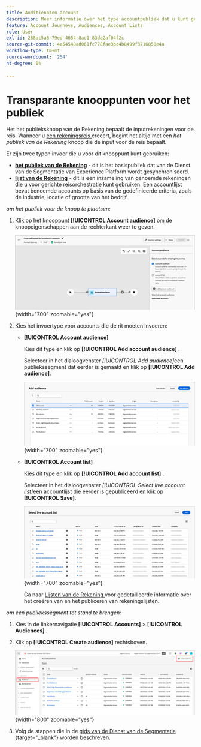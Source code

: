 ```yaml
---
title: Auditienoten account
description: Meer informatie over het type accountpubliek dat u kunt gebruiken voor het definiëren van de invoer voor uw accountreizen in Journey Optimizer B2B edition.
feature: Account Journeys, Audiences, Account Lists
role: User
exl-id: 288ac5a8-79ed-4654-8ac1-83da2af04f2c
source-git-commit: 4a54548ad061fc778fae3bc4b8499f3716850e4a
workflow-type: tm+mt
source-wordcount: '254'
ht-degree: 0%

---
```


# Transparante knooppunten voor het publiek

Het het publieksknoop van de Rekening bepaalt de inputrekeningen voor de reis. Wanneer u [ een rekeningsreis ](./journey-overview.md#create-an-account-journey) creeert, begint het altijd met een _het publiek van de Rekening_ knoop die de input voor de reis bepaalt.

Er zijn twee typen invoer die u voor dit knooppunt kunt gebruiken:

* **[het publiek van de Rekening](../audiences/account-audience-overview.md)** - dit is het basispubliek dat van de Dienst van de Segmentatie van Experience Platform wordt gesynchroniseerd.
* **[lijst van de Rekening](../accounts/account-lists.md)** - dit is een inzameling van genoemde rekeningen die u voor gerichte reisorchestratie kunt gebruiken. Een accountlijst bevat benoemde accounts op basis van de gedefinieerde criteria, zoals de industrie, locatie of grootte van het bedrijf.

_om het publiek voor de knoop te plaatsen:_

1. Klik op het knooppunt **[!UICONTROL Account audience]** om de knoopeigenschappen aan de rechterkant weer te geven.

   ![ de publieksknoop van de Rekening ](./assets/account-journey-account-audience-node.png){width="700" zoomable="yes"}

1. Kies het invoertype voor accounts die de rit moeten invoeren:

   * **[!UICONTROL Account audience]**

     Kies dit type en klik op **[!UICONTROL Add account audience]** .

     Selecteer in het dialoogvenster _[!UICONTROL Add audience]_&#x200B;een publiekssegment dat eerder is gemaakt en klik op **[!UICONTROL Add audience]**.

     ![ selecteer een publiekssegment voor de knoop ](./assets/node-audience-add-dialog.png){width="700" zoomable="yes"}

   * **[!UICONTROL Account list]**

     Kies dit type en klik op **[!UICONTROL Add account list]** .

     Selecteer in het dialoogvenster _[!UICONTROL Select live account list]_&#x200B;een accountlijst die eerder is gepubliceerd en klik op **[!UICONTROL Save]**.

     ![ selecteer een levende rekeningslijst voor de knoop ](./assets/account-journey-account-audience-select-account-list.png){width="700" zoomable="yes"}

     Ga naar [ Lijsten van de Rekening ](../accounts/account-lists.md) voor gedetailleerde informatie over het creëren van en het publiceren van rekeningslijsten.

_om een publiekssegment tot stand te brengen:_

1. Kies in de linkernavigatie **[!UICONTROL Accounts]** > **[!UICONTROL Audiences]** .

1. Klik op **[!UICONTROL Create audience]** rechtsboven.

   ![ creeer een publiekssegment ](./assets/audiences-list-create.png){width="800" zoomable="yes"}

1. Volg de stappen die in de [ gids van de Dienst van de Segmentatie ](https://experienceleague.adobe.com/en/docs/experience-platform/segmentation/ui/account-audiences){target="_blank"} worden beschreven.
